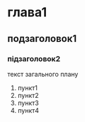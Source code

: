 # глава1
## подзаголовок1
### підзаголовок2
текст загального плану
1. пункт1
2. пункт2
3. пункт3
4. пункт4

